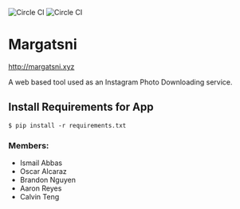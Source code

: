 ![Circle CI](https://circleci.com/gh/SSG-SolidStateGroup/Margatsni.png?circle-token=:circle-token) ![Circle CI](https://circleci.com/gh/SSG-SolidStateGroup/Margatsni.svg?style=shield&circle-token=:circle-token)

# Margatsni

  http://margatsni.xyz

A web based tool used as an Instagram Photo Downloading service.

## Install Requirements for App
	$ pip install -r requirements.txt	

### Members:
* Ismail Abbas
* Oscar Alcaraz
* Brandon Nguyen
* Aaron Reyes
* Calvin Teng

